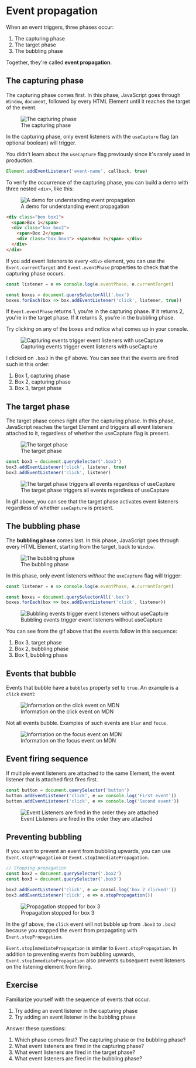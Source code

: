 # Event propagation

When an event triggers, three phases occur:

1. The capturing phase
2. The target phase
3. The bubbling phase

Together, they're called **event propagation**.

## The capturing phase

The capturing phase comes first. In this phase, JavaScript goes through `Window`, `document`, followed by every HTML Element until it reaches the target of the event.

<figure>
  <img src="../../images/events/propagation/capture.jpg" alt="The capturing phase">
  <figcaption>The capturing phase</figcaption>
</figure>

In the capturing phase, only event listeners with the `useCapture` flag (an optional boolean) will trigger.

You didn't learn about the `useCapture` flag previously since it's rarely used in production.

```js
Element.addEventListener('event-name', callback, true)
```

To verify the occurrence of the capturing phase, you can build a demo with three nested `<div>`, like this:

<figure>
  <img src="../../images/events/propagation/demo.png" alt="A demo for understanding event propagation">
  <figcaption>A demo for understanding event propagation</figcaption>
</figure>

```html
<div class="box box1">
  <span>Box 1</span>
  <div class="box box2">
    <span>Box 2</span>
    <div class="box box3"> <span>Box 3</span> </div>
  </div>
</div>
```

If you add event listeners to every `<div>` element, you can use the `Event.currentTarget` and `Event.eventPhase` properties to check that the capturing phase occurs.

```js
const listener = e => console.log(e.eventPhase, e.currentTarget)

const boxes = document.querySelectorAll('.box')
boxes.forEach(box => box.addEventListener('click', listener, true))
```

If `Event.eventPhase` returns 1, you're in the capturing phase. If it returns 2, you're in the target phase. If it returns 3, you're in the bubbling phase.

Try clicking on any of the boxes and notice what comes up in your console.

<figure>
  <img src="../../images/events/propagation/capture.gif" alt="Capturing events trigger event listeners with useCapture">
  <figcaption>Capturing events trigger event listeners with useCapture</figcaption>
</figure>

I clicked on `.box3` in the gif above. You can see that the events are fired such in this order:

1. Box 1, capturing phase
2. Box 2, capturing phase
3. Box 3, target phase

## The target phase

The target phase comes right after the capturing phase. In this phase, JavaScript reaches the target Element and triggers all event listeners attached to it, regardless of whether the useCapture flag is present.

<figure>
  <img src="../../images/events/propagation/target.jpg" alt="The target phase">
  <figcaption>The target phase</figcaption>
</figure>

```js
const box3 = document.querySelector('.box3')
box3.addEventListener('click', listener, true)
box3.addEventListener('click', listener)
```

<figure>
  <img src="../../images/events/propagation/target.gif" alt="The target phase triggers all events regardless of useCapture">
  <figcaption>The target phase triggers all events regardless of useCapture</figcaption>
</figure>

In gif above, you can see that the target phase activates event listeners regardless of whether `useCapture` is present.

## The bubbling phase

The **bubbling phase** comes last. In this phase, JavaScript goes through every HTML Element, starting from the target, back to `Window`.

<figure>
  <img src="../../images/events/propagation/bubble.jpg" alt="The bubbling phase">
  <figcaption>The bubbling phase</figcaption>
</figure>

In this phase, only event listeners *without* the `useCapture` flag will trigger:

```js
const listener = e => console.log(e.eventPhase, e.currentTarget)

const boxes = document.querySelectorAll('.box')
boxes.forEach(box => box.addEventListener('click', listener))
```

<figure>
  <img src="../../images/events/propagation/bubble.gif" alt="Bubbling events trigger event listeners without useCapture">
  <figcaption>Bubbling events trigger event listeners without useCapture</figcaption>
</figure>

You can see from the gif above that the events follow in this sequence:

1. Box 3, target phase
2. Box 2, bubbling phase
3. Box 1, bubbling phase

## Events that bubble

Events that bubble have a `bubbles` property set to `true`. An example is a `click` event:

<figure>
  <img src="../../images/events/propagation/click.png" alt="Information on the click event on MDN">
  <figcaption>Information on the click event on MDN</figcaption>
</figure>

Not all events bubble. Examples of such events are `blur` and `focus`.

<figure>
  <img src="../../images/events/propagation/focus.png" alt="Information on the focus event on MDN">
  <figcaption>Information on the focus event on MDN</figcaption>
</figure>

## Event firing sequence

If multiple event listeners are attached to the same Element, the event listener that is attached first fires first.

```js
const button = document.querySelector('button')
button.addEventListener('click', e => console.log('First event'))
button.addEventListener('click', e => console.log('Second event'))
```

<figure>
  <img src="../../images/events/propagation/sequence.gif" alt="Event Listeners are fired in the order they are attached">
  <figcaption>Event Listeners are fired in the order they are attached</figcaption>
</figure>

## Preventing bubbling

If you want to prevent an event from bubbling upwards, you can use `Event.stopPropagation` or `Event.stopImmediatePropagation`.

```js
// Stopping propagation
const box2 = document.querySelector('.box2')
const box3 = document.querySelector('.box3')

box2.addEventListener('click', e => consol.log('box 2 clicked!'))
box3.addEventListener('click', e => e.stopPropagation())
```

<figure>
  <img src="../../images/events/propagation/stop-prop-1.gif" alt="Propagation stopped for box 3">
  <figcaption>Propagation stopped for box 3</figcaption>
</figure>

In the gif above, the `click` event will not bubble up from `.box3` to `.box2` because you stopped the event from propagating with `Event.stopPropagation`.

`Event.stopImmediatePropagation` is similar to `Event.stopPropagation`. In addition to preventing events from bubbling upwards, `Event.stopImmediatePropagation` also prevents subsequent event listeners on the listening element from firing.

## Exercise

Familiarize yourself with the sequence of events that occur.

1. Try adding an event listener in the capturing phase
2. Try adding an event listener in the bubbling phase

Answer these questions:

1. Which phase comes first? The capturing phase or the bubbling phase?
2. What event listeners are fired in the capturing phase?
3. What event listeners are fired in the target phase?
4. What event listeners are fired in the bubbling phase?